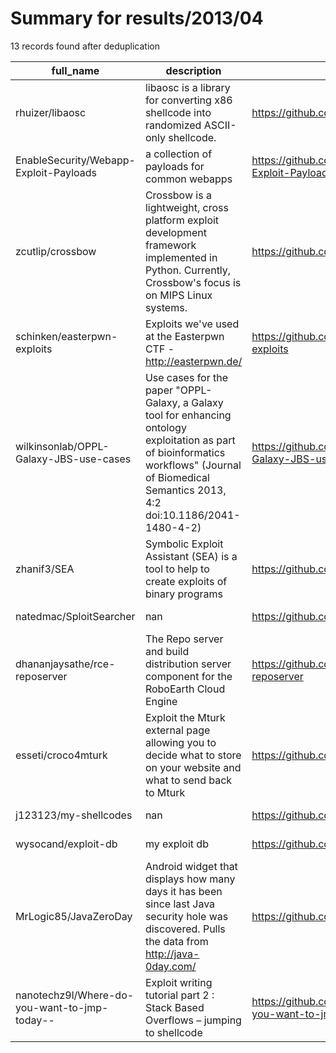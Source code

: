 
# Summary for results/2013/04
    
13 records found after deduplication

| full_name | description | html_url | matched_list | matched_count | pushed_at | size | stargazers_count | language | forks_count |
|----------------------------------------------|----------------------------------------------------------------------------------------------------------------------------------------------------------------------------------------------------|-----------------------------------------------------------------|--------------------------|-----------------|---------------------------|--------|--------------------|------------|---------------|
| rhuizer/libaosc | libaosc is a library for converting x86 shellcode into randomized ASCII-only shellcode. | https://github.com/rhuizer/libaosc | ['shellcode'] | 1 | 2013-04-26 20:48:04+00:00 | 193 | 3 | C | 5 |
| EnableSecurity/Webapp-Exploit-Payloads | a collection of payloads for common webapps | https://github.com/EnableSecurity/Webapp-Exploit-Payloads | ['exploit'] | 1 | 2013-04-24 12:21:13+00:00 | 1583 | 72 | JavaScript | 24 |
| zcutlip/crossbow | Crossbow is a lightweight, cross platform exploit development framework implemented in Python. Currently, Crossbow's focus is on MIPS Linux systems. | https://github.com/zcutlip/crossbow | ['exploit'] | 1 | 2013-04-30 13:50:53+00:00 | 195 | 31 | Python | 5 |
| schinken/easterpwn-exploits | Exploits we've used at the Easterpwn CTF - http://easterpwn.de/ | https://github.com/schinken/easterpwn-exploits | ['exploit'] | 1 | 2013-04-03 11:33:40+00:00 | 170 | 0 | Python | 1 |
| wilkinsonlab/OPPL-Galaxy-JBS-use-cases | Use cases for the paper "OPPL-Galaxy, a Galaxy tool for enhancing ontology exploitation as part of bioinformatics workflows" (Journal of Biomedical Semantics 2013, 4:2 doi:10.1186/2041-1480-4-2) | https://github.com/wilkinsonlab/OPPL-Galaxy-JBS-use-cases | ['exploit'] | 1 | 2013-04-11 15:58:09+00:00 | 22892 | 1 | nan | 0 |
| zhanif3/SEA | Symbolic Exploit Assistant (SEA) is a tool to help to create exploits of binary programs | https://github.com/zhanif3/SEA | ['exploit'] | 1 | 2013-04-12 01:58:02+00:00 | 127 | 3 | nan | 33 |
| natedmac/SploitSearcher | nan | https://github.com/natedmac/SploitSearcher | ['sploit'] | 1 | 2013-04-16 22:59:56+00:00 | 104 | 0 | nan | 0 |
| dhananjaysathe/rce-reposerver | The Repo server and build distribution server component for the RoboEarth Cloud Engine | https://github.com/dhananjaysathe/rce-reposerver | ['rce'] | 1 | 2013-04-17 13:25:08+00:00 | 108 | 0 | nan | 0 |
| esseti/croco4mturk | Exploit the Mturk external page allowing you to decide what to store on your website and what to send back to Mturk | https://github.com/esseti/croco4mturk | ['exploit'] | 1 | 2013-04-26 14:19:22+00:00 | 164 | 1 | JavaScript | 0 |
| j123123/my-shellcodes | nan | https://github.com/j123123/my-shellcodes | ['shellcode'] | 1 | 2013-04-22 14:13:46+00:00 | 108 | 0 | Assembly | 0 |
| wysocand/exploit-db | my exploit db | https://github.com/wysocand/exploit-db | ['exploit'] | 1 | 2013-04-25 09:02:44+00:00 | 112 | 0 | nan | 0 |
| MrLogic85/JavaZeroDay | Android widget that displays how many days it has been since last Java security hole was discovered. Pulls the data from http://java-0day.com/ | https://github.com/MrLogic85/JavaZeroDay | ['0day'] | 1 | 2013-04-26 13:47:40+00:00 | 1112 | 1 | Java | 0 |
| nanotechz9l/Where-do-you-want-to-jmp-today-- | Exploit writing tutorial part 2 : Stack Based Overflows – jumping to shellcode | https://github.com/nanotechz9l/Where-do-you-want-to-jmp-today-- | ['exploit', 'shellcode'] | 2 | 2013-04-30 05:55:50+00:00 | 112 | 0 | Ruby | 2 |
